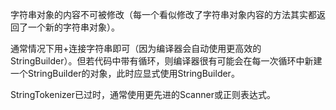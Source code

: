 字符串对象的内容不可被修改（每一个看似修改了字符串对象内容的方法其实都返回了一个新的字符串对象）。

通常情况下用+连接字符串即可（因为编译器会自动使用更高效的StringBuilder）。但若代码中带有循环，则编译器很有可能会在每一次循环中新建一个StringBuilder的对象，此时应显式使用StringBuilder。

StringTokenizer已过时，通常使用更先进的Scanner或正则表达式。
